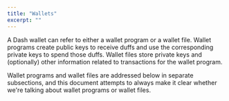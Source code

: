 ```yaml
---
title: "Wallets"
excerpt: ""
---
```

A Dash wallet can refer to either a wallet program or a wallet file. Wallet programs create public keys to receive duffs and use the corresponding private keys to spend those duffs. Wallet files store private keys and (optionally) other information related to transactions for the wallet program.

Wallet programs and wallet files are addressed below in separate subsections, and this document attempts to always make it clear whether we're talking about wallet programs or wallet files.